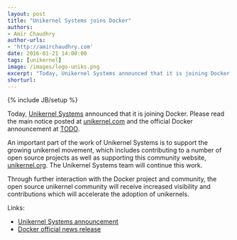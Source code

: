 ```yaml
---
layout: post
title: "Unikernel Systems joins Docker"
authors: 
- Amir Chaudhry
author-urls: 
- 'http://amirchaudhry.com'
date: 2016-01-21 14:00:00
tags: [unikernel]
image: /images/logo-uniks.png
excerpt: "Today, Unikernel Systems announced that it is joining Docker. Please read the main notice posted at unikernel.com and the official Docker announcement."
shorturl: 
---
```

{% include JB/setup %}

<!-- ![Unikernel Systems webpage]({{BASE_PATH}}/images/logo-uniks.png) -->

Today, [Unikernel Systems][uniks] announced that it is joining Docker. Please
read the main notice posted at [unikernel.com][uniks] and the official Docker
announcement at [TODO][docker-pr].

An important part of the work of Unikernel Systems is to support the growing
unikernel movement, which includes contributing to a number of open source
projects as well as supporting this community website, [unikernel.org][]. The
Unikernel Systems team will continue this work.

Through further interaction with the Docker project and community, the open
source unikernel community will receive increased visibility and contributions
which will accelerate the adoption of unikernels.

Links:

- [Unikernel Systems announcement][uniks2]
- [Docker official news release][docker-pr]

[uniks]: http://unikernel.com
[uniks2]: http://unikernel.com#technology
[docker-pr]: #
[unikernel.org]: http://unikernel.org
